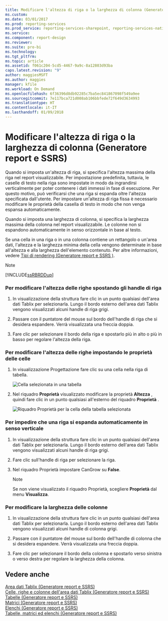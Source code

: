 ```yaml
---
title: Modificare l'altezza di riga o la larghezza di colonna (Generatore report e SSRS) | Microsoft Docs
ms.custom: 
ms.date: 03/01/2017
ms.prod: reporting-services
ms.prod_service: reporting-services-sharepoint, reporting-services-native
ms.service: 
ms.component: report-design
ms.reviewer: 
ms.suite: pro-bi
ms.technology: 
ms.tgt_pltfrm: 
ms.topic: article
ms.assetid: f061c204-5cd5-4467-9a9c-8a12803d93ba
caps.latest.revision: "9"
author: maggiesMSFT
ms.author: maggies
manager: kfile
ms.workload: On Demand
ms.openlocfilehash: 6f36396d8db92285c7ba5ec841867098f549a9ee
ms.sourcegitcommit: 7e117bca721d008ab106bbfede72f649d3634993
ms.translationtype: HT
ms.contentlocale: it-IT
ms.lasthandoff: 01/09/2018
---
```

# <a name="change-row-height-or-column-width-report-builder-and-ssrs"></a>Modificare l'altezza di riga o la larghezza di colonna (Generatore report e SSRS)
  Quando si imposta un'altezza di riga, si specifica l'altezza massima della riga nel report visualizzabile. Per impostazione predefinita, tuttavia, le caselle di testo nella riga sono impostate in modo da ingrandirsi verticalmente per poter contenere i dati immessi in fase di esecuzione. Per questo motivo, può verificarsi che una riga si espanda oltre l'altezza specificata dall'utente. Per impostare un'altezza di riga fissa è necessario modificare le proprietà della casella di testo in modo che non venga espansa automaticamente.  
  
 Quando si imposta una larghezza di colonna, si specifica la larghezza massima della colonna nel report visualizzabile. Le colonne non si espandono automaticamente in senso orizzontale in base al testo.  
  
 Se una cella in una riga o in una colonna contiene un rettangolo o un'area dati, l'altezza e la larghezza minima della cella vengono determinate in base all'altezza e alla larghezza dell'elemento contenuto. Per altre informazioni, vedere [Tipi di rendering  &#40;Generatore report e SSRS &#41;](../../reporting-services/report-design/rendering-behaviors-report-builder-and-ssrs.md).  
  
> [!NOTE]  
>  [!INCLUDE[ssRBRDDup](../../includes/ssrbrddup-md.md)]  
  
### <a name="to-change-row-height-by-moving-row-handles"></a>Per modificare l'altezza delle righe spostando gli handle di riga  
  
1.  In visualizzazione della struttura fare clic in un punto qualsiasi dell'area dati Tablix per selezionarla. Lungo il bordo esterno dell'area dati Tablix vengono visualizzati alcuni handle di riga grigi.  
  
2.  Passare con il puntatore del mouse sul bordo dell'handle di riga che si desidera espandere. Verrà visualizzata una freccia doppia.  
  
3.  Fare clic per selezionare il bordo della riga e spostarlo più in alto o più in basso per regolare l'altezza della riga.  
  
### <a name="to-change-row-height-by-setting-cell-properties"></a>Per modificare l'altezza delle righe impostando le proprietà delle celle  
  
1.  In visualizzazione Progettazione fare clic su una cella nella riga di tabella.  
  
     ![Cella selezionata in una tabella](../../reporting-services/report-design/media/table-selectcell.png "Cella selezionata in una tabella")  
  
2.  Nel riquadro **Proprietà** visualizzato modificare la proprietà **Altezza** , quindi fare clic in un punto qualsiasi all'esterno del riquadro **Proprietà** .  
  
     ![Riquadro Proprietà per la cella della tabella selezionata](../../reporting-services/report-design/media/cell-propertiespane.png "Riquadro Proprietà per la cella della tabella selezionata")  
  
### <a name="to-prevent-a-row-from-automatically-expanding-vertically"></a>Per impedire che una riga si espanda automaticamente in senso verticale  
  
1.  In visualizzazione della struttura fare clic in un punto qualsiasi dell'area dati Tablix per selezionarla. Lungo il bordo esterno dell'area dati Tablix vengono visualizzati alcuni handle di riga grigi.  
  
2.  Fare clic sull'handle di riga per selezionare la riga.  
  
3.  Nel riquadro Proprietà impostare CanGrow su **False**.  
  
    > [!NOTE]  
    >  Se non viene visualizzato il riquadro Proprietà, scegliere **Proprietà** dal menu **Visualizza**.  
  
### <a name="to-change-column-width"></a>Per modificare la larghezza delle colonne  
  
1.  In visualizzazione della struttura fare clic in un punto qualsiasi dell'area dati Tablix per selezionarla. Lungo il bordo esterno dell'area dati Tablix vengono visualizzati alcuni handle di colonna grigi.  
  
2.  Passare con il puntatore del mouse sul bordo dell'handle di colonna che si desidera espandere. Verrà visualizzata una freccia doppia.  
  
3.  Fare clic per selezionare il bordo della colonna e spostarlo verso sinistra o verso destra per regolare la larghezza della colonna.  
  
## <a name="see-also"></a>Vedere anche  
 [Area dati Tablix (Generatore report e SSRS)](tablix-data-region-report-builder-and-ssrs.md)   
 [Celle, righe e colonne dell'area dati Tablix (Generatore report e SSRS)](tablix-data-region-cells-rows-and-columns-report-builder-and-ssrs.md)   
 [Tabelle (Generatore report e SSRS)](../../reporting-services/report-design/tables-report-builder-and-ssrs.md)   
 [Matrici (Generatore report e SSRS)](create-a-matrix-report-builder-and-ssrs.md)   
 [Elenchi (Generatore report e SSRS)](create-invoices-and-forms-with-lists-report-builder-and-ssrs.md)   
 [Tabelle, matrici ed elenchi (Generatore report e SSRS)](../../reporting-services/report-design/tables-matrices-and-lists-report-builder-and-ssrs.md)  
  
  
